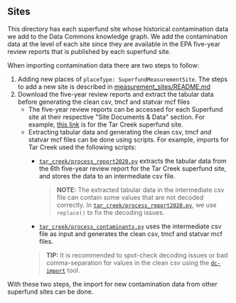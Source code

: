 ## Sites

This directory has each superfund site whose historical contamination data we add to the Data Commons knowledge graph. 
We add the contamination data at the level of each site since they are available in the EPA five-year review reports that is published by each superfund site. 

When importing contamination data there are two steps to follow:
1. Adding new places of `placeType: SuperfundMeasurementSite`.
    The steps to add a new site is described in [measurement_sites/README.md](measurement_sites/README.md)
2. Download the five-year review reports and extract the tabular data before generating the clean csv, tmcf and statvar mcf files
    - The five-year review reports can be accessed for each Superfund site at their respective "Site Documents & Data" section. For example, [this link](https://cumulis.epa.gov/supercpad/SiteProfiles/index.cfm?fuseaction=second.scs&id=0601269&doc=Y&colid=33990&region=06&type=SC) is for the Tar Creek superfund site.
    - Extracting tabular data and generating the clean csv, tmcf and statvar mcf files can be done using scripts. For example, imports for Tar Creek used the following scripts:
      - [`tar_creek/process_report2020.py`](tar_creek/process_report2020.py) extracts the tabular data from the 6th five-year review report for the Tar Creek superfund site, and stores the data to an intermediate csv file.
        > **NOTE:** The extracted tabular data in the intermediate csv file can contain some values that are not decoded correctly. In [`tar_creek/process_report2020.py`](tar_creek/process_report2020.py), we use `replace()` to fix the decoding issues.

      - [`tar_creek/process_contaminants.py`](tar_creek/process_contaminants.py) uses the intermediate csv file as input and generates the clean csv, tmcf and statvar mcf files.
      > **TIP:** It is recommended to spot-check decoding issues or bad comma-separation for values in the clean csv using the [`dc-import`](https://github.com/datacommonsorg/import) tool.

With these two steps, the import for new contamination data from other superfund sites can be done.
